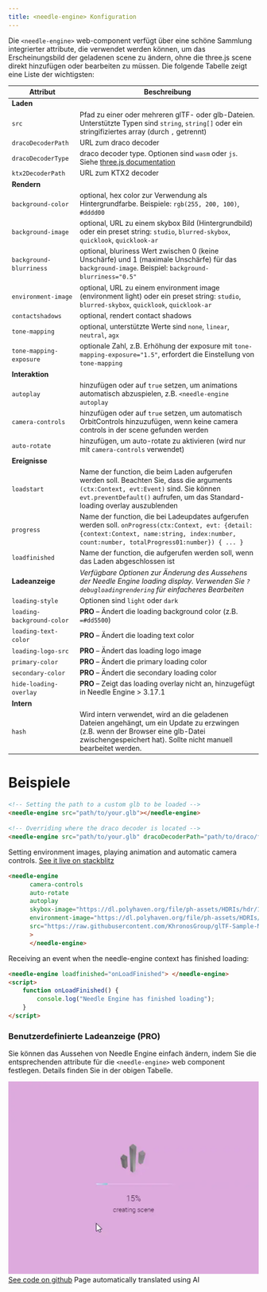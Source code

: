```yaml
---
title: <needle-engine> Konfiguration
---
```


Die `<needle-engine>` web-component verfügt über eine schöne Sammlung integrierter attribute, die verwendet werden können, um das Erscheinungsbild der geladenen scene zu ändern, ohne die three.js scene direkt hinzufügen oder bearbeiten zu müssen.
Die folgende Tabelle zeigt eine Liste der wichtigsten:

| Attribut | Beschreibung |
| --- | --- |
| **Laden** | |
| `src` | Pfad zu einer oder mehreren glTF- oder glb-Dateien.<br/>Unterstützte Typen sind `string`, `string[]` oder ein stringifiziertes array (durch `,` getrennt) |
| `dracoDecoderPath` | URL zum draco decoder |
| `dracoDecoderType` | draco decoder type. Optionen sind `wasm` oder `js`. Siehe [three.js documentation](https://threejs.org/docs/#examples/en/loaders/DRACOLoader.setDecoderConfig) |
| `ktx2DecoderPath` | URL zum KTX2 decoder |
| **Rendern** | |
| `background-color` | optional, hex color zur Verwendung als Hintergrundfarbe. Beispiele: `rgb(255, 200, 100)`, `#dddd00` |
| `background-image` | optional, URL zu einem skybox Bild (Hintergrundbild) oder ein preset string: `studio`, `blurred-skybox`, `quicklook`, `quicklook-ar` |
| `background-blurriness` | optional, bluriness Wert zwischen 0 (keine Unschärfe) und 1 (maximale Unschärfe) für das `background-image`. Beispiel: `background-blurriness="0.5"` |
| `environment-image` | optional, URL zu einem environment image (environment light) oder ein preset string: `studio`, `blurred-skybox`, `quicklook`, `quicklook-ar` |
| `contactshadows` | optional, rendert contact shadows |
| `tone-mapping` | optional, unterstützte Werte sind `none`, `linear`, `neutral`, `agx` |
| `tone-mapping-exposure` | optionale Zahl, z.B. Erhöhung der exposure mit `tone-mapping-exposure="1.5"`, erfordert die Einstellung von `tone-mapping` |
| **Interaktion** | |
| `autoplay` | hinzufügen oder auf `true` setzen, um animations automatisch abzuspielen, z.B. `<needle-engine autoplay` |
| `camera-controls` | hinzufügen oder auf `true` setzen, um automatisch OrbitControls hinzuzufügen, wenn keine camera controls in der scene gefunden werden |
| `auto-rotate` | hinzufügen, um auto-rotate zu aktivieren (wird nur mit `camera-controls` verwendet) |
| **Ereignisse** | |
| `loadstart` | Name der function, die beim Laden aufgerufen werden soll. Beachten Sie, dass die arguments `(ctx:Context, evt:Event)` sind. Sie können `evt.preventDefault()` aufrufen, um das Standard-loading overlay auszublenden |
| `progress` | Name der function, die bei Ladeupdates aufgerufen werden soll. `onProgress(ctx:Context, evt: {detail: {context:Context, name:string, index:number, count:number, totalProgress01:number}) { ... }` |
| `loadfinished` | Name der function, die aufgerufen werden soll, wenn das Laden abgeschlossen ist |
| **Ladeanzeige** | *Verfügbare Optionen zur Änderung des Aussehens der Needle Engine loading display. Verwenden Sie `?debugloadingrendering` für einfacheres Bearbeiten* |
| `loading-style` | Optionen sind `light` oder `dark` |
| `loading-background-color` | **PRO** – Ändert die loading background color (z.B. `=#dd5500`) |
| `loading-text-color` | **PRO** – Ändert die loading text color |
| `loading-logo-src` | **PRO** – Ändert das loading logo image |
| `primary-color` | **PRO** – Ändert die primary loading color |
| `secondary-color` | **PRO** – Ändert die secondary loading color |
| `hide-loading-overlay` | **PRO** – Zeigt das loading overlay nicht an, hinzugefügt in Needle Engine > 3.17.1
| **Intern** | |
| `hash` | Wird intern verwendet, wird an die geladenen Dateien angehängt, um ein Update zu erzwingen (z.B. wenn der Browser eine glb-Datei zwischengespeichert hat). Sollte nicht manuell bearbeitet werden. |

# Beispiele

```html
<!-- Setting the path to a custom glb to be loaded -->
<needle-engine src="path/to/your.glb"></needle-engine>
```

```html
<!-- Overriding where the draco decoder is located -->
<needle-engine src="path/to/your.glb" dracoDecoderPath="path/to/draco/folder"></needle-engine>
```

Setting environment images, playing animation and automatic camera controls. [See it live on stackblitz](https://stackblitz.com/edit/needle-engine-cycle-src?file=index.html)
```html
<needle-engine
      camera-controls
      auto-rotate
      autoplay
      skybox-image="https://dl.polyhaven.org/file/ph-assets/HDRIs/hdr/1k/industrial_sunset_puresky_1k.hdr"
      environment-image="https://dl.polyhaven.org/file/ph-assets/HDRIs/hdr/1k/industrial_sunset_puresky_1k.hdr"
      src="https://raw.githubusercontent.com/KhronosGroup/glTF-Sample-Models/master/2.0/DamagedHelmet/glTF-Embedded/DamagedHelmet.gltf"
      >
      </needle-engine>
```

Receiving an event when the needle-engine context has finished loading:
```html
<needle-engine loadfinished="onLoadFinished"> </needle-engine>
<script>
    function onLoadFinished() {
        console.log("Needle Engine has finished loading");
    }
</script>
```

### Benutzerdefinierte Ladeanzeige (PRO)

Sie können das Aussehen von Needle Engine einfach ändern, indem Sie die entsprechenden attribute für die `<needle-engine>` web component festlegen. Details finden Sie in der obigen Tabelle.

![custom loading](/imgs/custom-loading-style.webp)
[See code on github](https://github.com/needle-engine/vite-template/blob/loading-style/custom/index.html)
Page automatically translated using AI